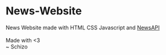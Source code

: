 # News-Website
News Website made with HTML CSS Javascript and <a href = 'https://newsapi.org/'>NewsAPI</a> <br> <br>
Made with <3 <br>
    ~ Schizo

